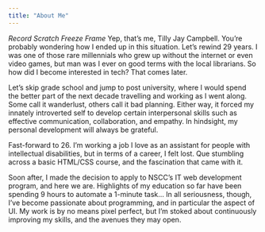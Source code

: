 ```yaml
---
title: "About Me"
---
```


*Record Scratch* *Freeze Frame* Yep, that’s me, Tilly Jay Campbell. You’re probably wondering how I ended up in this situation. Let’s rewind 29 years. I was one of those rare millennials who grew up without the internet or even video games, but man was I ever on good terms with the local librarians. So how did I become interested in tech? That comes later.

Let’s skip grade school and jump to post university, where I would spend the better part of the next decade travelling and working as I went along. Some call it wanderlust, others call it bad planning. Either way, it forced my innately introverted self to develop certain interpersonal skills such as effective communication, collaboration, and empathy. In hindsight, my personal development will always be grateful.

Fast-forward to 26. I’m working a job I love as an assistant for people with intellectual disabilities, but in terms of a career, I felt lost. Que stumbling across a basic HTML/CSS course, and the fascination that came with it.

Soon after, I made the decision to apply to NSCC’s IT web development program, and here we are. Highlights of my education so far have been spending 9 hours to automate a 1-minute task… In all seriousness, though, I’ve become passionate about programming, and in particular the aspect of UI. My work is by no means pixel perfect, but I’m stoked about continuously  improving my skills, and the avenues they may open.

